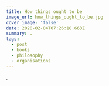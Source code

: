 ```yaml
---
title: How things ought to be
image_url: how_things_ought_to_be.jpg
cover_image: 'false'
date: 2020-02-04T07:26:18.663Z
summary: .
tags:
  - post
  - books
  - philosophy
  - organisations
---
```

.
